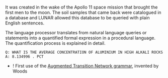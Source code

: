 It was created in the wake of the Apollo 11 space mission that brought the first men to the moon. The soil samples that came back were catalogued in a database and LUNAR allowed this database to be queried with plain English sentences.

The language processor translates from natural language queries or statements into a quantified formal expression in a procedural language. The quantification process is explained in detail.

~~~
Q: WHAT IS THE AVERAGE CONCENTRATION OF ALUMINIUM IN HIGH ALKALI ROCKS
A: 8.134996 . PCT
~~~

+ ! First use of the [Augmented Transition Network grammar](https://en.wikipedia.org/wiki/Augmented_transition_network), invented by Woods
